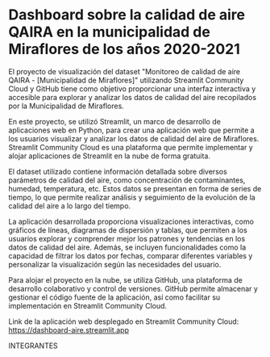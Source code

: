 # Dashboard sobre la calidad de aire QAIRA en la municipalidad de Miraflores de los años 2020-2021

El proyecto de visualización del dataset "Monitoreo de calidad de aire QAIRA - [Municipalidad de Miraflores]" utilizando Streamlit Community Cloud y GitHub tiene como objetivo proporcionar una interfaz interactiva y accesible para explorar y analizar los datos de calidad del aire recopilados por la Municipalidad de Miraflores.

En este proyecto, se utilizó Streamlit, un marco de desarrollo de aplicaciones web en Python, para crear una aplicación web que permite a los usuarios visualizar y analizar los datos de calidad del aire de Miraflores. Streamlit Community Cloud es una plataforma que permite implementar y alojar aplicaciones de Streamlit en la nube de forma gratuita.

El dataset utilizado contiene información detallada sobre diversos parámetros de calidad del aire, como concentración de contaminantes, humedad, temperatura, etc. Estos datos se presentan en forma de series de tiempo, lo que permite realizar análisis y seguimiento de la evolución de la calidad del aire a lo largo del tiempo.

La aplicación desarrollada proporciona visualizaciones interactivas, como gráficos de líneas, diagramas de dispersión y tablas, que permiten a los usuarios explorar y comprender mejor los patrones y tendencias en los datos de calidad del aire. Además, se incluyen funcionalidades como la capacidad de filtrar los datos por fechas, comparar diferentes variables y personalizar la visualización según las necesidades del usuario.

Para alojar el proyecto en la nube, se utiliza GitHub, una plataforma de desarrollo colaborativo y control de versiones. GitHub permite almacenar y gestionar el código fuente de la aplicación, así como facilitar su implementación en Streamlit Community Cloud.

Link de la aplicación web desplegado en Streamlit Community Cloud: https://dashboard-aire.streamlit.app  

INTEGRANTES




